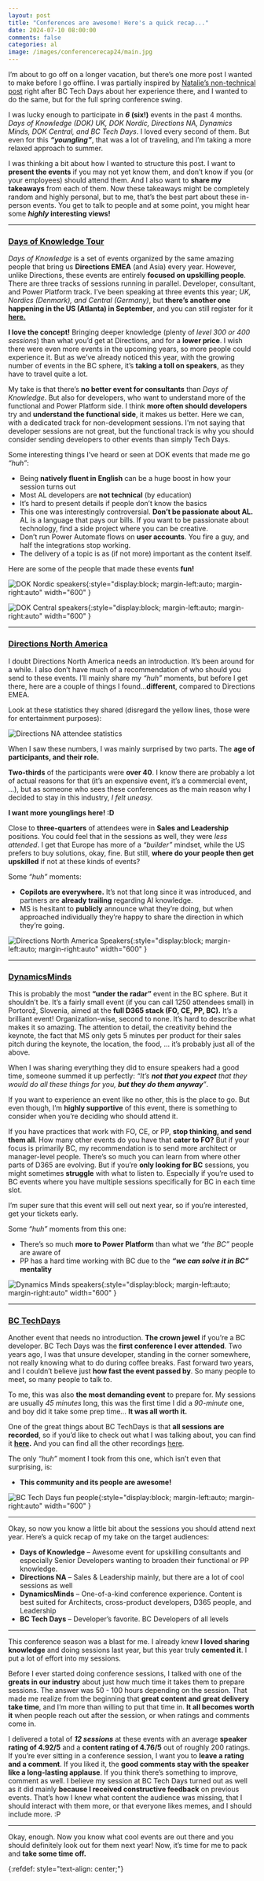 ```yaml
---
layout: post
title: "Conferences are awesome! Here's a quick recap..."
date: 2024-07-10 08:00:00
comments: false
categories: al
image: /images/conferencerecap24/main.jpg
---
```

I’m about to go off on a longer vacation, but there’s one more post I wanted to make before I go offline. I was partially inspired by [Natalie’s non-technical post][natalierecap] right after BC Tech Days about her experience there, and I wanted to do the same, but for the full spring conference swing.

I was lucky enough to participate in ***6* (six!)** events in the past 4 months. *Days of Knowledge (DOK) UK, DOK Nordic, Directions NA, Dynamics Minds, DOK Central, and BC Tech Days*. I loved every second of them. But even for this ***“youngling”***, that was a lot of traveling, and I’m taking a more relaxed approach to summer. 

I was thinking a bit about how I wanted to structure this post. I want to **present the events** if you may not yet know them, and don’t know if you (or your employees) should attend them. And I also want to **share my takeaways** from each of them. Now these takeaways might be completely random and highly personal, but to me, that’s the best part about these in-person events. You get to talk to people and at some point, you might hear some ***highly* interesting views!**

<hr>

### [Days of Knowledge Tour][dok]

*Days of Knowledge* is a set of events organized by the same amazing people that bring us **Directions EMEA** (and Asia) every year. However, unlike Directions, these events are entirely **focused on upskilling people**. There are three tracks of sessions running in parallel. Developer, consultant, and Power Platform track. I’ve been speaking at three events this year; *UK, Nordics (Denmark), and Central (Germany)*, but **there’s another one happening in the US (Atlanta) in September**, and you can still register for it **[here.][dokamericas]**

**I love the concept!** Bringing deeper knowledge (plenty of *level 300 or 400 sessions*) than what you’d get at Directions, and for a **lower price**. I wish there were even more events in the upcoming years, so more people could experience it. But as we’ve already noticed this year, with the growing number of events in the BC sphere, it’s **taking a toll on speakers**, as they have to travel quite a lot. 

My take is that there’s **no better event for consultants** than *Days of Knowledge*. But also for developers, who want to understand more of the functional and Power Platform side. I think **more often should developers** try and **understand the functional side**, it makes us better. Here we can, with a dedicated track for non-development sessions. I'm not saying that developer sessions are not great, but the functional track is why you should consider sending developers to other events than simply Tech Days.

Some interesting things I’ve heard or seen at DOK events that made me go *“huh”*:
-	Being **natively fluent in English** can be a huge boost in how your session turns out
-	Most AL developers are **not technical** (by education)
-	It’s hard to present details if people don’t know the basics
-	This one was interestingly controversial. **Don’t be passionate about AL.** AL is a language that pays our bills. If you want to be passionate about technology, find a side project where you can be creative.
-	Don’t run Power Automate flows on **user accounts**. You fire a guy, and half the integrations stop working.
-	The delivery of a topic is as (if not more) important as the content itself.

Here are some of the people that made these events **fun!**

![DOK Nordic speakers](/images/conferencerecap24/doknordic.jpg){:style="display:block; margin-left:auto; margin-right:auto" width="600" }

![DOK Central speakers](/images/conferencerecap24/dokcentral.png){:style="display:block; margin-left:auto; margin-right:auto" width="600" }

<hr>

### [Directions North America][directionsnahome]

I doubt Directions North America needs an introduction. It’s been around for a while. I also don’t have much of a recommendation of who should you send to these events. I’ll mainly share my *“huh”* moments, but before I get there, here are a couple of things I found...**different**, compared to Directions EMEA.

Look at these statistics they shared (disregard the yellow lines, those were for entertainment purposes): 

![Directions NA attendee statistics](/images/conferencerecap24/dna-statistics.jpg)

When I saw these numbers, I was mainly surprised by two parts. The **age of participants, and their role.**

**Two-thirds** of the participants were **over 40**. I know there are probably a lot of actual reasons for that (it’s an expensive event, it’s a commercial event, ...), but as someone who sees these conferences as the main reason why I decided to stay in this industry, *I felt uneasy.* 

**I want more younglings here! :D**

Close to **three-quarters** of attendees were in **Sales and Leadership** positions. You could feel that in the sessions as well, they were *less attended*. I get that Europe has more of a *“builder”* mindset, while the US prefers to buy solutions, okay, fine. But still, **where do your people then get upskilled** if not at these kinds of events?

Some *“huh”* moments:

-	**Copilots are everywhere.** It’s not that long since it was introduced, and partners are **already trailing** regarding AI knowledge.
-	MS is hesitant to **publicly** announce what they’re doing, but when approached individually they’re happy to share the direction in which they’re going.

![Directions North America Speakers](/images/conferencerecap24/dna.jpg){:style="display:block; margin-left:auto; margin-right:auto" width="600" }

<hr>

### [DynamicsMinds][dynamicsminds]

This is probably the most **“under the radar”** event in the BC sphere. But it shouldn’t be. It’s a fairly small event (if you can call 1250 attendees small) in Portorož, Slovenia, aimed at the **full D365 stack (FO, CE, PP, BC).** It’s a brilliant event! Organization-wise, second to none. It’s hard to describe what makes it so amazing. The attention to detail, the creativity behind the keynote, the fact that MS only gets 5 minutes per product for their sales pitch during the keynote, the location, the food, ... it’s probably just all of the above.

When I was sharing everything they did to ensure speakers had a good time, someone summed it up perfectly: *“It’s **not that you expect** that they would do all these things for you, **but they do them anyway**”*.

If you want to experience an event like no other, this is the place to go. But even though, I’m **highly supportive** of this event, there is something to consider when you’re deciding who should attend it. 

If you have practices that work with FO, CE, or PP, **stop thinking, and send them all**. How many other events do you have that **cater to FO?** But if your focus is primarily BC, my recommendation is to send more architect or manager-level people. There’s so much you can learn from where other parts of D365 are evolving. But if you’re **only looking for BC** sessions, you might sometimes **struggle** with what to listen to. Especially if you’re used to BC events where you have multiple sessions specifically for BC in each time slot.

I’m super sure that this event will sell out next year, so if you’re interested, get your tickets early.

Some *“huh”* moments from this one:
-	There’s so much **more to Power Platform** than what we *“the BC”* people are aware of
-	PP has a hard time working with BC due to the ***“we can solve it in BC”* mentality**

![Dynamics Minds speakers](/images/conferencerecap24/dynamicsminds.jpg){:style="display:block; margin-left:auto; margin-right:auto" width="600" }

<hr>

### [BC TechDays][bctechdays]

Another event that needs no introduction. **The crown jewel** if you’re a BC developer. BC Tech Days was the **first conference I ever attended**. Two years ago, I was that unsure developer, standing in the corner somewhere, not really knowing what to do during coffee breaks. Fast forward two years, and I couldn’t believe just **how fast the event passed by**. So many people to meet, so many people to talk to. 

To me, this was also **the most demanding event** to prepare for. My sessions are usually *45 minutes* long, this was the first time I did a *90-minute* one, and boy did it take some prep time... **It was all worth it.** 

One of the great things about BC TechDays is that **all sessions are recorded**, so if you’d like to check out what I was talking about, you can find it **[here][techdaysrecording].** And you can find all the other recordings [here][techdaysallrecordings].

The only *“huh”* moment I took from this one, which isn’t even that surprising, is:
-	**This community and its people are awesome!**

![BC Tech Days fun people](/images/conferencerecap24/techdays.jpg){:style="display:block; margin-left:auto; margin-right:auto" width="600" }

<hr>

Okay, so now you know a little bit about the sessions you should attend next year. Here’s a quick recap of my take on the target audiences:
- **Days of Knowledge** – Awesome event for upskilling consultants and especially Senior Developers wanting to broaden their functional or PP knowledge.
- **Directions NA** – Sales & Leadership mainly, but there are a lot of cool sessions as well
- **DynamicsMinds** – One-of-a-kind conference experience. Content is best suited for Architects, cross-product developers, D365 people, and Leadership
- **BC Tech Days** – Developer’s favorite. BC Developers of all levels

<hr>

This conference season was a blast for me. I already knew **I loved sharing knowledge** and doing sessions last year, but this year truly **cemented it**. I put a lot of effort into my sessions. 

Before I ever started doing conference sessions, I talked with one of the **greats in our industry** about just how much time it takes them to prepare sessions. The answer was 50 - 100 hours depending on the session. That made me realize from the beginning that **great content and great delivery take time**, and I’m more than willing to put that time in. **It all becomes worth it** when people reach out after the session, or when ratings and comments come in.

I delivered a total of ***12 sessions*** at these events with an average **speaker rating of 4.92/5** and a **content rating of 4.76/5** out of roughly 200 ratings. If you’re ever sitting in a conference session, I want you to **leave a rating and a comment**. If you liked it, the **good comments stay with the speaker like a long-lasting applause**. If you think there’s something to improve, comment as well. I believe my session at BC Tech Days turned out as well as it did mainly **because I received constructive feedback** on previous events. That’s how I knew what content the audience was missing, that I should interact with them more, or that everyone likes memes, and I should include more. :P

<hr>

Okay, enough. Now you know what cool events are out there and you should definitely look out for them next year! Now, it’s time for me to pack and **take some time off.**

{:refdef: style="text-align: center;"}

[natalierecap]: https://nataliekarolak.wordpress.com/2024/06/16/waking-up-after-the-bc-techdays-2024/
[dokamericas]: https://www.directionsforpartners.com/conferences-and-events/days-of-knowledge/americas-2024/program
[dok]: https://www.directionsforpartners.com/
[directionsnahome]: https://directionsna.com/
[dynamicsminds]: https://www.dynamicsminds.com/
[bctechdays]: https://www.bctechdays.com/event
[techdaysrecording]: https://www.youtube.com/watch?v=v-EaIJ0f9tU
[techdaysallrecordings]: https://www.youtube.com/mibusocom
